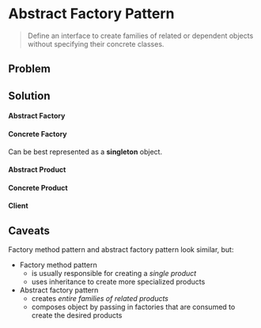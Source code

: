 # Abstract Factory Pattern

> Define an interface to create families of related or dependent objects without specifying their concrete classes.

## Problem

## Solution

#### Abstract Factory
#### Concrete Factory

Can be best represented as a **singleton** object.

#### Abstract Product
#### Concrete Product
#### Client

## Caveats

Factory method pattern and abstract factory pattern look similar, but:
+ Factory method pattern
    * is usually responsible for creating a *single product*
    * uses inheritance to create more specialized products
+ Abstract factory pattern
    * creates *entire families of related products*
    * composes object by passing in factories that are consumed to create the desired products
